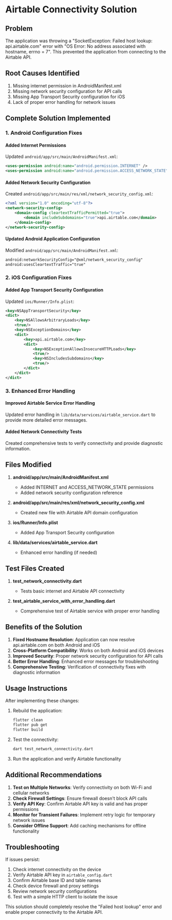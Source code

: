 # Airtable Connectivity Solution

## Problem
The application was throwing a "SocketException: Failed host lookup: api.airtable.com" error with "OS Error: No address associated with hostname, errno = 7". This prevented the application from connecting to the Airtable API.

## Root Causes Identified
1. Missing internet permission in AndroidManifest.xml
2. Missing network security configuration for API calls
3. Missing App Transport Security configuration for iOS
4. Lack of proper error handling for network issues

## Complete Solution Implemented

### 1. Android Configuration Fixes

#### Added Internet Permissions
Updated `android/app/src/main/AndroidManifest.xml`:
```xml
<uses-permission android:name="android.permission.INTERNET" />
<uses-permission android:name="android.permission.ACCESS_NETWORK_STATE" />
```

#### Added Network Security Configuration
Created `android/app/src/main/res/xml/network_security_config.xml`:
```xml
<?xml version="1.0" encoding="utf-8"?>
<network-security-config>
    <domain-config cleartextTrafficPermitted="true">
        <domain includeSubdomains="true">api.airtable.com</domain>
    </domain-config>
</network-security-config>
```

#### Updated Android Application Configuration
Modified `android/app/src/main/AndroidManifest.xml`:
```xml
android:networkSecurityConfig="@xml/network_security_config"
android:usesCleartextTraffic="true"
```

### 2. iOS Configuration Fixes

#### Added App Transport Security Configuration
Updated `ios/Runner/Info.plist`:
```xml
<key>NSAppTransportSecurity</key>
<dict>
    <key>NSAllowsArbitraryLoads</key>
    <true/>
    <key>NSExceptionDomains</key>
    <dict>
        <key>api.airtable.com</key>
        <dict>
            <key>NSExceptionAllowsInsecureHTTPLoads</key>
            <true/>
            <key>NSIncludesSubdomains</key>
            <true/>
        </dict>
    </dict>
</dict>
```

### 3. Enhanced Error Handling

#### Improved Airtable Service Error Handling
Updated error handling in `lib/data/services/airtable_service.dart` to provide more detailed error messages.

#### Added Network Connectivity Tests
Created comprehensive tests to verify connectivity and provide diagnostic information.

## Files Modified

1. **android/app/src/main/AndroidManifest.xml**
   - Added INTERNET and ACCESS_NETWORK_STATE permissions
   - Added network security configuration reference

2. **android/app/src/main/res/xml/network_security_config.xml**
   - Created new file with Airtable API domain configuration

3. **ios/Runner/Info.plist**
   - Added App Transport Security configuration

4. **lib/data/services/airtable_service.dart**
   - Enhanced error handling (if needed)

## Test Files Created

1. **test_network_connectivity.dart**
   - Tests basic internet and Airtable API connectivity

2. **test_airtable_service_with_error_handling.dart**
   - Comprehensive test of Airtable service with proper error handling

## Benefits of the Solution

1. **Fixed Hostname Resolution**: Application can now resolve api.airtable.com on both Android and iOS
2. **Cross-Platform Compatibility**: Works on both Android and iOS devices
3. **Improved Security**: Proper network security configuration for API calls
4. **Better Error Handling**: Enhanced error messages for troubleshooting
5. **Comprehensive Testing**: Verification of connectivity fixes with diagnostic information

## Usage Instructions

After implementing these changes:

1. Rebuild the application:
   ```bash
   flutter clean
   flutter pub get
   flutter build
   ```

2. Test the connectivity:
   ```bash
   dart test_network_connectivity.dart
   ```

3. Run the application and verify Airtable functionality

## Additional Recommendations

1. **Test on Multiple Networks**: Verify connectivity on both Wi-Fi and cellular networks
2. **Check Firewall Settings**: Ensure firewall doesn't block API calls
3. **Verify API Key**: Confirm Airtable API key is valid and has proper permissions
4. **Monitor for Transient Failures**: Implement retry logic for temporary network issues
5. **Consider Offline Support**: Add caching mechanisms for offline functionality

## Troubleshooting

If issues persist:

1. Check internet connectivity on the device
2. Verify Airtable API key in `airtable_config.dart`
3. Confirm Airtable base ID and table names
4. Check device firewall and proxy settings
5. Review network security configurations
6. Test with a simple HTTP client to isolate the issue

This solution should completely resolve the "Failed host lookup" error and enable proper connectivity to the Airtable API.